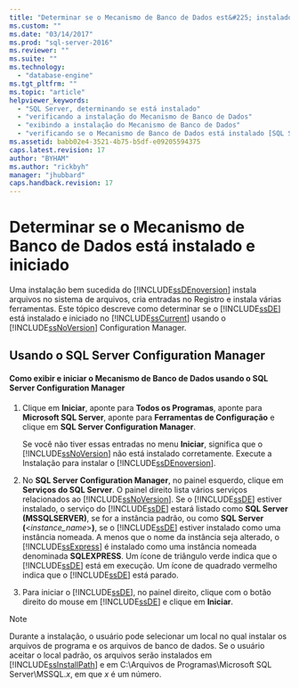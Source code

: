 ```yaml
---
title: "Determinar se o Mecanismo de Banco de Dados est&#225; instalado e iniciado | Microsoft Docs"
ms.custom: ""
ms.date: "03/14/2017"
ms.prod: "sql-server-2016"
ms.reviewer: ""
ms.suite: ""
ms.technology: 
  - "database-engine"
ms.tgt_pltfrm: ""
ms.topic: "article"
helpviewer_keywords: 
  - "SQL Server, determinando se está instalado"
  - "verificando a instalação do Mecanismo de Banco de Dados"
  - "exibindo a instalação do Mecanismo de Banco de Dados"
  - "verificando se o Mecanismo de Banco de Dados está instalado [SQL Server]"
ms.assetid: babb02e4-3521-4b75-b5df-e09205594375
caps.latest.revision: 17
author: "BYHAM"
ms.author: "rickbyh"
manager: "jhubbard"
caps.handback.revision: 17
---
```

# Determinar se o Mecanismo de Banco de Dados est&#225; instalado e iniciado
  Uma instalação bem sucedida do [!INCLUDE[ssDEnoversion](../../includes/ssdenoversion-md.md)] instala arquivos no sistema de arquivos, cria entradas no Registro e instala várias ferramentas. Este tópico descreve como determinar se o [!INCLUDE[ssDE](../../includes/ssde-md.md)] está instalado e iniciado no [!INCLUDE[ssCurrent](../../includes/sscurrent-md.md)] usando o [!INCLUDE[ssNoVersion](../../includes/ssnoversion-md.md)] Configuration Manager.  
  
##  <a name="SSMSProcedure"></a> Usando o SQL Server Configuration Manager  
  
#### Como exibir e iniciar o Mecanismo de Banco de Dados usando o SQL Server Configuration Manager  
  
1.  Clique em **Iniciar**, aponte para **Todos os Programas**, aponte para **Microsoft SQL Server**, aponte para **Ferramentas de Configuração** e clique em **SQL Server Configuration Manager**.  
  
     Se você não tiver essas entradas no menu **Iniciar**, significa que o [!INCLUDE[ssNoVersion](../../includes/ssnoversion-md.md)] não está instalado corretamente. Execute a Instalação para instalar o [!INCLUDE[ssDEnoversion](../../includes/ssdenoversion-md.md)].  
  
2.  No **SQL Server Configuration Manager**, no painel esquerdo, clique em **Serviços do SQL Server**. O painel direito lista vários serviços relacionados ao [!INCLUDE[ssNoVersion](../../includes/ssnoversion-md.md)]. Se o [!INCLUDE[ssDE](../../includes/ssde-md.md)] estiver instalado, o serviço do [!INCLUDE[ssDE](../../includes/ssde-md.md)] estará listado como **SQL Server (MSSQLSERVER)**, se for a instância padrão, ou como **SQL Server (**\<*instance_name*>**)**, se o [!INCLUDE[ssDE](../../includes/ssde-md.md)] estiver instalado como uma instância nomeada. A menos que o nome da instância seja alterado, o [!INCLUDE[ssExpress](../../includes/ssexpress-md.md)] é instalado como uma instância nomeada denominada **SQLEXPRESS**. Um ícone de triângulo verde indica que o [!INCLUDE[ssDE](../../includes/ssde-md.md)] está em execução. Um ícone de quadrado vermelho indica que o [!INCLUDE[ssDE](../../includes/ssde-md.md)] está parado.  
  
3.  Para iniciar o [!INCLUDE[ssDE](../../includes/ssde-md.md)], no painel direito, clique com o botão direito do mouse em [!INCLUDE[ssDE](../../includes/ssde-md.md)] e clique em **Iniciar**.  
  
> [!NOTE]  
>  Durante a instalação, o usuário pode selecionar um local no qual instalar os arquivos de programa e os arquivos de banco de dados. Se o usuário aceitar o local padrão, os arquivos serão instalados em [!INCLUDE[ssInstallPath](../../includes/ssinstallpath-md.md)] e em C:\Arquivos de Programas\Microsoft SQL Server\MSSQL.*x*, em que *x* é um número.  
  
  